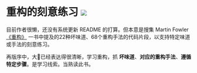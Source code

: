 # 重构的刻意练习 [![][Badges: Travis CI]][Links: Travis CI]

目前作者很懒，还没有系统更新 README 的打算。但本意是搜集 Martin Fowler [《重构》](https://book.douban.com/subject/4262627/) 一书中提及的22种坏味道、68个重构手法的代码片段，以支持特定味道或手法的刻意练习。

再版序中，大🐻已经表达得很清晰，学习重构，抓 **坏味道**、**对应的重构手法**、**遵循特定步骤**。是学习线索。当熟读此书。

[Badges: Travis CI]: https://travis-ci.org/linesh-simplicity/master-refactor.svg?branch=master
[Links: Travis CI]: https://travis-ci.org/linesh-simplicity/master-refactor